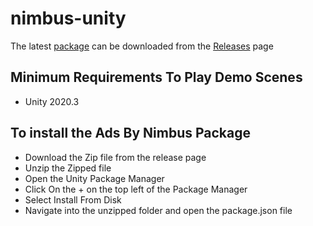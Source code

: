 # nimbus-unity

The latest [package](package) can be downloaded from the [Releases](https://github.com/adsbynimbus/nimbus-unity/releases) page

## Minimum Requirements To Play Demo Scenes

- Unity 2020.3


## To install the Ads By Nimbus Package
- Download the Zip file from the release page
- Unzip the Zipped file
- Open the Unity Package Manager
- Click On the + on the top left of the Package Manager
- Select Install From Disk
- Navigate into the unzipped folder and open the package.json file
